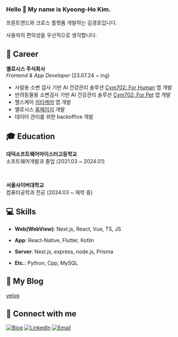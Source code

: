 ### Hello 👋  My name is Kyeong-Ho Kim.

프론트엔드와 크로스 플랫폼 개발하는 김경호입니다.

사용자의 편의성을 우선적으로 생각합니다.

## 💼 Career

**옐로시스 주식회사** 
<br/>
*Frontend & App Developer* (23.07.24 ~ ing)

- 사람용 소변 검사 기반 AI 건강관리 솔루션 [Cym702: For Human](http://yellosis.com/cym702_app_down.html) 앱 개발
- 반려동물용 소변검사 기반 AI 건강관리 솔루션 [Cym702: For Pet](http://yellosis.com/cym702_pet_app_down.html) 앱 개발
- 헬스케어 [치타케어](https://play.google.com/store/apps/details?id=com.bredis.chitacare) 앱 개발
- 옐로시스 [홈페이지](https://yellosis.com) 개발
- 데이터 관리를 위한 backoffice 개발


## 🎓 Education

**대덕소프트웨어마이스터고등학교** 
<br/>
소프트웨어개발과 졸업 (2021.03 ~ 2024.01)

<br/>

**서울사이버대학교** 
<br/>
컴퓨터공학과 전공 (2024.03 ~ 재학 중)


## 💻 Skills

- **Web(WebView)**: Next.js, React, Vue, TS, JS

- **App**: React-Native, Flutter, Kotlin

- **Server**: Nest.js, express, node.js, Prisma

- **Etc.**: Python, Cpp, MySQL


## 🎨 My Blog

[velog](https://velog.io/@kimkh05/posts)


## 💬 Connect with me

[![Blog](https://img.shields.io/badge/Blog-FF5722?style=for-the-badge&logo=rss&logoColor=white)](https://velog.io/@kimkh05/posts)
[![LinkedIn](https://img.shields.io/badge/LinkedIn-0077B5?style=for-the-badge&logo=linkedin&logoColor=white)](https://linkedin.com/in/kimkh05)
[![Email](https://img.shields.io/badge/Email-D14836?style=for-the-badge&logo=gmail&logoColor=white)](mailto:kimkh05.dev@gmail.com)

